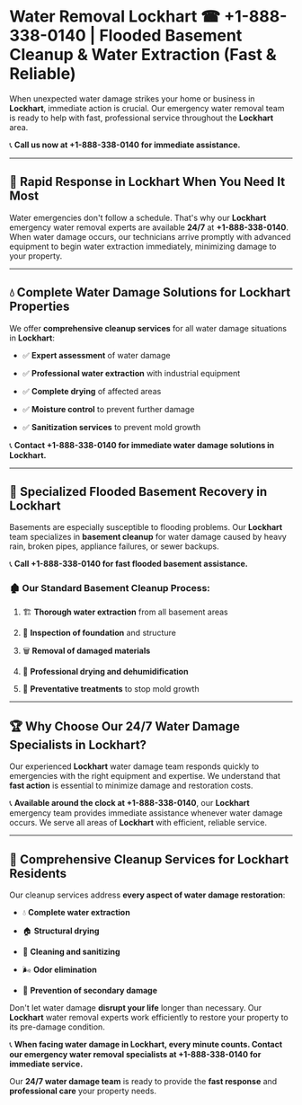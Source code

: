 # Water Removal Lockhart ☎ +1-888-338-0140 | Flooded Basement Cleanup & Water Extraction (Fast & Reliable)

When unexpected water damage strikes your home or business in **Lockhart**, immediate action is crucial. Our emergency water removal team is ready to help with fast, professional service throughout the **Lockhart** area. 

📞 **Call us now at +1-888-338-0140 for immediate assistance.**
---
## 🚀 Rapid Response in Lockhart When You Need It Most
Water emergencies don't follow a schedule. That's why our **Lockhart** emergency water removal experts are available **24/7** at **+1-888-338-0140**. When water damage occurs, our technicians arrive promptly with advanced equipment to begin water extraction immediately, minimizing damage to your property.
---
## 💧 Complete Water Damage Solutions for Lockhart Properties
We offer **comprehensive cleanup services** for all water damage situations in **Lockhart**:
- ✅ **Expert assessment** of water damage  
- ✅ **Professional water extraction** with industrial equipment  
- ✅ **Complete drying** of affected areas  
- ✅ **Moisture control** to prevent further damage  
- ✅ **Sanitization services** to prevent mold growth  
📞 **Contact +1-888-338-0140 for immediate water damage solutions in Lockhart.**
---
## 🌊 Specialized Flooded Basement Recovery in Lockhart
Basements are especially susceptible to flooding problems. Our **Lockhart** team specializes in **basement cleanup** for water damage caused by heavy rain, broken pipes, appliance failures, or sewer backups. 
📞 **Call +1-888-338-0140 for fast flooded basement assistance.**
### 🏚️ Our Standard Basement Cleanup Process:
1. 🏗️ **Thorough water extraction** from all basement areas  
2. 🔎 **Inspection of foundation** and structure  
3. 🗑️ **Removal of damaged materials**  
4. 💨 **Professional drying and dehumidification**  
5. 🚫 **Preventative treatments** to stop mold growth  
---
## 🏆 Why Choose Our 24/7 Water Damage Specialists in Lockhart?
Our experienced **Lockhart** water damage team responds quickly to emergencies with the right equipment and expertise. We understand that **fast action** is essential to minimize damage and restoration costs.
📞 **Available around the clock at +1-888-338-0140**, our **Lockhart** emergency team provides immediate assistance whenever water damage occurs. We serve all areas of **Lockhart** with efficient, reliable service.
---
## 🧹 Comprehensive Cleanup Services for Lockhart Residents
Our cleanup services address **every aspect of water damage restoration**:
- 💧 **Complete water extraction**  
- 🏠 **Structural drying**  
- 🧼 **Cleaning and sanitizing**  
- 🌬️ **Odor elimination**  
- 🚫 **Prevention of secondary damage**  
Don't let water damage **disrupt your life** longer than necessary. Our **Lockhart** water removal experts work efficiently to restore your property to its pre-damage condition.
📞 **When facing water damage in Lockhart, every minute counts. Contact our emergency water removal specialists at +1-888-338-0140 for immediate service.**
Our **24/7 water damage team** is ready to provide the **fast response** and **professional care** your property needs.

